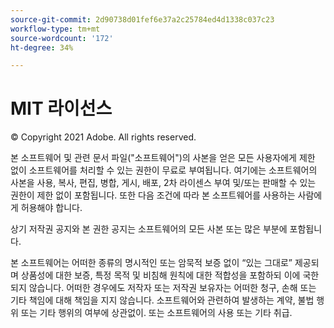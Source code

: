 ```yaml
---
source-git-commit: 2d90738d01fef6e37a2c25784ed4d1338c037c23
workflow-type: tm+mt
source-wordcount: '172'
ht-degree: 34%

---
```

# MIT 라이선스

© Copyright 2021 Adobe. All rights reserved.

본 소프트웨어 및 관련 문서 파일(&quot;소프트웨어&quot;)의 사본을 얻은 모든 사용자에게 제한 없이 소프트웨어를 처리할 수 있는 권한이 무료로 부여됩니다. 여기에는 소프트웨어의 사본을 사용, 복사, 편집, 병합, 게시, 배포, 2차 라이센스 부여 및/또는 판매할 수 있는 권한이 제한 없이 포함됩니다. 또한 다음 조건에 따라 본 소프트웨어를 사용하는 사람에게 허용해야 합니다.

상기 저작권 공지와 본 권한 공지는 소프트웨어의 모든 사본 또는 많은 부분에 포함됩니다.

본 소프트웨어는 어떠한 종류의 명시적인 또는 암묵적 보증 없이 “있는 그대로” 제공되며 상품성에 대한 보증, 특정 목적 및 비침해 원칙에 대한 적합성을 포함하되 이에 국한되지 않습니다. 어떠한 경우에도 저작자 또는 저작권 보유자는 어떠한 청구, 손해 또는 기타 책임에 대해 책임을 지지 않습니다. 소프트웨어와 관련하여 발생하는 계약, 불법 행위 또는 기타 행위의 여부에 상관없이. 또는 소프트웨어의 사용 또는 기타 취급.
